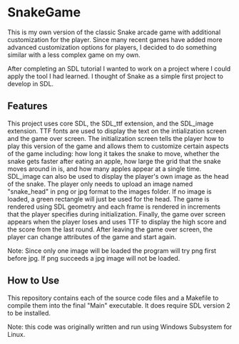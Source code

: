 # SnakeGame
This is my own version of the classic Snake arcade game with additional customization for the player. Since many recent games have added more advanced customization options for players, I decided to do something similar with a less complex game on my own. 

After completing an SDL tutorial I wanted to work on a project where I could apply the tool I had learned. I thought of Snake as a simple first project to develop in SDL.

## Features
This project uses core SDL, the SDL_ttf extension, and the SDL_image extension. TTF fonts are used to display the text on the intialization screen and the game over screen. The initialization screen tells the player how to play this version of the game and allows them to customize certain aspects of the game including: how long it takes the snake to move, whether the snake gets faster after eating an apple, how large the grid that the snake moves around in is, and how many apples appear at a single time. SDL_image can also be used to display the player's own image as the head of the snake. The player only needs to upload an image named "snake_head" in png or jpg format to the images folder. If no image is loaded, a green rectangle will just be used for the head.
The game is rendered using SDL geometry and each frame is rendered in increments that the player specifies during initialization. 
Finally, the game over screen appears when the player loses and uses TTF to display the high score and the score from the last round. After leaving the game over screen, the player can change attributes of the game and start again. 

Note: Since only one image will be loaded the program will try png first before jpg. If png succeeds a jpg image will not be loaded.
## How to Use
This repository contains each of the source code files and a Makefile to compile them into the final "Main" executable. It does require SDL version 2 to be installed. 

Note: this code was originally written and run using Windows Subsystem for Linux.

